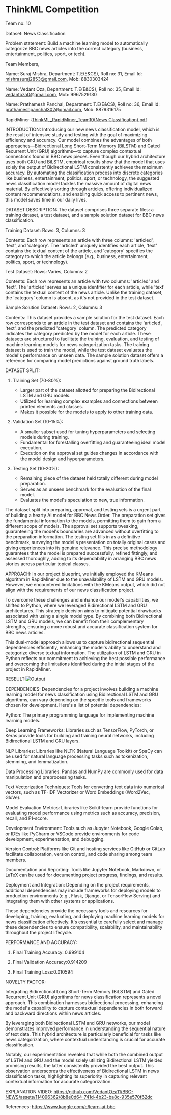# ThinkML Competition

Team no: 10


Dataset: News Classification

Problem statement: Build a machine learning model to automatically categorize BBC news articles into the correct category (business, entertainment, politics, sport, or tech).


Team Members,

Name: Suraj Mishra,
Department: T.E(E&CS),
Roll no: 31,
Email Id: mishrasuraj2853@gmail.com,
Mob: 8830303424

Name: Vedant Oza,
Department: T.E(E&CS),
Roll no: 35,
Email Id: vedantoza0@gmail.com,
Mob: 9967529130

Name: Prathamesh Panchal,
Department: T.E(E&CS),
Roll no: 36,
Email Id: prathameshpanchal302@gmail.com,
Mob: 8879316175

RapidMiner :[ThinkML_RapidMiner_Team10(News Classification).pdf](https://github.com/VedantOza11/BBC-NEWS/files/14232295/ThinkML_RapidMiner_Team10.News.Classification.pdf)


INTRODUCTION:
Introducing our new news classification model, which is the result of intensive study and testing with the goal of maximizing efficiency and accuracy. Our model combines the advantages of both approaches—Bidirectional Long Short-Term Memory (BiLSTM) and Gated Recurrent Unit (GRU) algorithms—to capture complex contextual connections found in BBC news pieces. Even though our hybrid architecture uses both GRU and BiLSTM, empirical results show that the model that uses solely the output of Bidirectional LSTM consistently achieves the maximum accuracy. By automating the classification process into discrete categories like business, entertainment, politics, sport, or technology, the suggested news classification model tackles the massive amount of digital news material. By effectively sorting through articles, offering individualized content recommendations, and enabling quick access to pertinent news, this model saves time in our daily lives.

DATASET DESCRIPTION:
The dataset comprises three separate files: a training dataset, a test dataset, and a sample solution dataset for BBC news classification.

Training Dataset:
Rows: 3,
Columns: 3

Contents: Each row represents an article with three columns: 'articled', 'text', and 'category'. The 'articled' uniquely identifies each article, 'text' contains the textual content of the article, and 'category' specifies the category to which the article belongs (e.g., business, entertainment, politics, sport, or technology).

Test Dataset:
Rows: Varies,
Columns: 2

Contents: Each row represents an article with two columns: 'articled' and 'text'. The 'articled' serves as a unique identifier for each article, while 'text' contains the textual content of the news article. Unlike the training dataset, the 'category' column is absent, as it's not provided in the test dataset.

Sample Solution Dataset:
Rows: 2,
Columns: 3

Contents: This dataset provides a sample solution for the test dataset. Each row corresponds to an article in the test dataset and contains the 'articled', 'text', and the predicted 'category' column. The predicted category indicates the category predicted by the model for each article.
These datasets are structured to facilitate the training, evaluation, and testing of machine learning models for news categorization tasks. The training dataset is used to train the model, while the test dataset evaluates the model's performance on unseen data. The sample solution dataset offers a reference for comparing model predictions against ground truth labels.


DATASET SPLIT:
1. Training Set (70-80%):
   - Larger part of the dataset allotted for preparing the Bidirectional LSTM and GRU models.
   - Utilized for learning complex examples and connections between printed elements and classes.
   - Makes it possible for the models to apply to other training data.

2. Validation Set (10-15%):
   - A smaller subset used for tuning hyperparameters and selecting models during training.
   - Fundamental for forestalling overfitting and guaranteeing ideal model execution.
   - Execution on the approval set guides changes in accordance with the model design and hyperparameters.

3. Testing Set (10-20%):
   - Remaining piece of the dataset held totally different during model preparation.
   - Serves as an unseen benchmark for the evaluation of the final model.
   - Evaluates the model's speculation to new, true information.

The dataset split into preparing, approval, and testing sets is a urgent part of building a hearty AI model for BBC News Order. The preparation set gives the fundamental information to the models, permitting them to gain from a different scope of models. The approval set supports tweaking, guaranteeing the model's boundaries are advanced without overfitting to the preparation information. The testing set fills in as a definitive benchmark, surveying the model's presentation on totally original cases and giving experiences into its genuine relevance. This precise methodology guarantees that the model is prepared successfully, refined fittingly, and assessed thoroughly, adding to its dependability in arranging BBC news stories across particular topical classes.

APPROACH:
In our project blueprint, we initially employed the KMeans algorithm in RapidMiner due to the unavailability of LSTM and GRU models. However, we encountered limitations with the KMeans output, which did not align with the requirements of our news classification project.

To overcome these challenges and enhance our model's capabilities, we shifted to Python, where we leveraged Bidirectional LSTM and GRU architectures. This strategic decision aims to mitigate potential drawbacks associated with using a single model type. By combining both Bidirectional LSTM and GRU models, we can benefit from their complementary strengths, ensuring a more robust and accurate classification system for BBC news articles.

This dual-model approach allows us to capture bidirectional sequential dependencies efficiently, enhancing the model's ability to understand and categorize diverse textual information. The utilization of LSTM and GRU in Python reflects our commitment to achieving the best possible performance and overcoming the limitations identified during the initial stages of the project in RapidMiner.


RESEULT:![Output](https://github.com/VedantOza11/BBC-NEWS/assets/114096362/ced2571f-82ab-4ac7-8272-a5d42c3a5f55)

DEPENDENCIES: Dependencies for a project involves building a machine learning model for news classification using Bidirectional LSTM and GRU algorithms, can vary depending on the specific tools and frameworks chosen for development. Here's a list of potential dependencies:

Python: The primary programming language for implementing machine learning models.

Deep Learning Frameworks: Libraries such as TensorFlow, PyTorch, or Keras provide tools for building and training neural networks, including Bidirectional LSTM and GRU layers.

NLP Libraries: Libraries like NLTK (Natural Language Toolkit) or SpaCy can be used for natural language processing tasks such as tokenization, stemming, and lemmatization.

Data Processing Libraries: Pandas and NumPy are commonly used for data manipulation and preprocessing tasks.

Text Vectorization Techniques: Tools for converting text data into numerical vectors, such as TF-IDF Vectorizer or Word Embeddings (Word2Vec, GloVe).

Model Evaluation Metrics: Libraries like Scikit-learn provide functions for evaluating model performance using metrics such as accuracy, precision, recall, and F1-score.

Development Environment: Tools such as Jupyter Notebook, Google Colab, or IDEs like PyCharm or VSCode provide environments for code development, experimentation, and debugging.

Version Control: Platforms like Git and hosting services like GitHub or GitLab facilitate collaboration, version control, and code sharing among team members.

Documentation and Reporting: Tools like Jupyter Notebook, Markdown, or LaTeX can be used for documenting project progress, findings, and results.

Deployment and Integration: Depending on the project requirements, additional dependencies may include frameworks for deploying models to production environments (e.g., Flask, Django, or TensorFlow Serving) and integrating them with other systems or applications.

These dependencies provide the necessary tools and resources for developing, training, evaluating, and deploying machine learning models for news classification effectively. It's essential to carefully select and manage these dependencies to ensure compatibility, scalability, and maintainability throughout the project lifecycle.

PERFORMANCE AND ACCURACY:

1. Final Training Accuracy: 0.999104

2. Final Validation Accuracy:0.914209

3. Final Training Loss:0.010594

NOVELTY FACTOR:

Integrating Bidirectional Long Short-Term Memory (BiLSTM) and Gated Recurrent Unit (GRU) algorithms for news classification represents a novel approach. This combination harnesses bidirectional processing, enhancing the model's capability to capture contextual dependencies in both forward and backward directions within news articles.

By leveraging both Bidirectional LSTM and GRU networks, our model demonstrates improved performance in understanding the sequential nature of text data. This hybrid architecture is particularly beneficial for tasks like news categorization, where contextual understanding is crucial for accurate classification.

Notably, our experimentation revealed that while both the combined output of LSTM and GRU and the model solely utilizing Bidirectional LSTM yielded promising results, the latter consistently provided the best output. This observation underscores the effectiveness of Bidirectional LSTM in news classification tasks, highlighting its superiority in capturing relevant contextual information for accurate categorization.


EXPLANATION VIDEO: https://github.com/VedantOza11/BBC-NEWS/assets/114096362/8b8e0d64-741d-4b23-ba8c-935e570f62dc

References: https://www.kaggle.com/c/learn-ai-bbc
